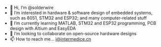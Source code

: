- 👋 Hi, I’m @solderwire
- 👀 I’m interested in hardware & software design of embedded systems, such as 8051, STM32 and ESP32; and many computer-related stuff
- 🌱 I’m currently learning MATLAB, STM32 and ESP32 programming, PCB design with Altium and EasyEDA
- 💞️ I’m looking to collaborate on open-source hardware designs
- 📫 How to reach me... i@intermedice.cn

<!---
solderwire/solderwire is a ✨ special ✨ repository because its `README.md` (this file) appears on your GitHub profile.
You can click the Preview link to take a look at your changes.
--->
